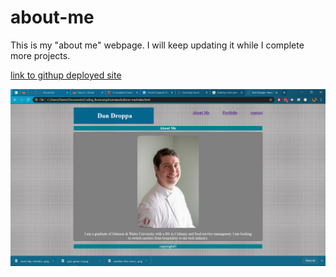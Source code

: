 # about-me
This is my "about me" webpage. I will keep updating it while I complete more projects.

[link to githup deployed site](https://daniel-droppa.github.io/about-me/)

![screenshot of portfolio](./assets/images/portfolio-ss.png)



